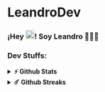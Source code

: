 # LeandroDev


  
   <h3 align="start">¡Hey <img src="https://github.com/sudnyeshtalekar/sudnyeshtalekar/blob/master/Assets/Hi.gif" width="20px">! Soy Leandro 👨🏻‍💻</h3>
   
   


###  Dev Stuffs:

<details>	
  <summary><b>⚡ Github Stats</b></summary>

  <br />
  <img height="180em" src="https://github-readme-stats.vercel.app/api?username=LeandroF01&show_icons=true&hide_border=true&&count_private=true&include_all_commits=true" />
  <img height="180em" src="https://github-readme-stats.vercel.app/api/top-langs/?username=LeandroF01&exclude_repo=KNN-Image-Classification&show_icons=true&hide_border=true&layout=compact&langs_count=8"/>
</details>

<details>	
  <summary><b>☄️ Github Streaks</b></summary>

  <br />
  <img height="180em" src="https://github-readme-streak-stats.herokuapp.com/?user=LeandroF01&hide_border=true" />
</details>

